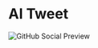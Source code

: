 # AI Tweet
![GitHub Social Preview](https://github.com/user-attachments/assets/cf20e832-1dfe-4a73-a017-7146c83a2693)

